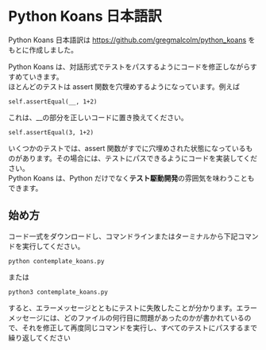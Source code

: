# Python Koans 日本語訳
Python Koans 日本語訳は https://github.com/gregmalcolm/python_koans をもとに作成しました。

Python Koans は、対話形式でテストをパスするようにコードを修正しながらすすめていきます。  
ほとんどのテストは assert 関数を穴埋めするようになっています。例えば
```
self.assertEqual(__, 1+2)
```
これは、__の部分を正しいコードに置き換えてください。
```
self.assertEqual(3, 1+2)
```
いくつかのテストでは、assert 関数がすでに穴埋めされた状態になっているものがあります。その場合には、テストにパスできるようにコードを実装してください。  
Python Koans は、Python だけでなく**テスト駆動開発**の雰囲気を味わうこともできます。
## 始め方
コード一式をダウンロードし、コマンドラインまたはターミナルから下記コマンドを実行してください。
```
python contemplate_koans.py
```
または
```
python3 contemplate_koans.py
```
すると、エラーメッセージとともにテストに失敗したことが分かります。エラーメッセージには、どのファイルの何行目に問題があったのかが書かれているので、それを修正して再度同じコマンドを実行し、すべてのテストにパスするまで繰り返してください
